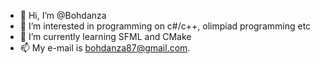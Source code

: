 - 👋 Hi, I’m @Bohdanza
- 👀 I’m interested in programming on c#/c++, olimpiad programming etc
- 🌱 I’m currently learning SFML and CMake
- 📫 My e-mail is bohdanza87@gmail.com.
